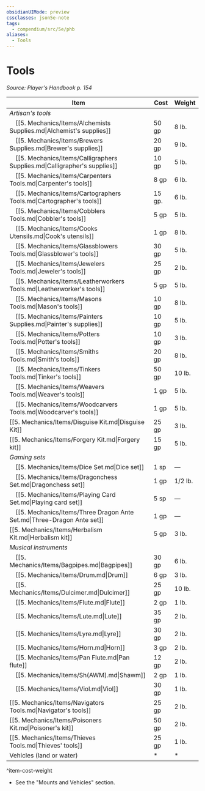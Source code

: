 ```yaml
---
obsidianUIMode: preview
cssclasses: json5e-note
tags:
  - compendium/src/5e/phb
aliases:
  - Tools
---
```

# Tools
*Source: Player's Handbook p. 154* 

| Item | Cost | Weight |
|------|------|--------|
| *Artisan's tools* |  |  |
| &emsp;[[5. Mechanics/Items/Alchemists Supplies.md\|Alchemist's supplies]] | 50 gp | 8 lb. |
| &emsp;[[5. Mechanics/Items/Brewers Supplies.md\|Brewer's supplies]] | 20 gp | 9 lb. |
| &emsp;[[5. Mechanics/Items/Calligraphers Supplies.md\|Calligrapher's supplies]] | 10 gp | 5 lb. |
| &emsp;[[5. Mechanics/Items/Carpenters Tools.md\|Carpenter's tools]] | 8 gp | 6 lb. |
| &emsp;[[5. Mechanics/Items/Cartographers Tools.md\|Cartographer's tools]] | 15 gp. | 6 lb. |
| &emsp;[[5. Mechanics/Items/Cobblers Tools.md\|Cobbler's tools]] | 5 gp | 5 lb. |
| &emsp;[[5. Mechanics/Items/Cooks Utensils.md\|Cook's utensils]] | 1 gp | 8 lb. |
| &emsp;[[5. Mechanics/Items/Glassblowers Tools.md\|Glassblower's tools]] | 30 gp | 5 lb. |
| &emsp;[[5. Mechanics/Items/Jewelers Tools.md\|Jeweler's tools]] | 25 gp | 2 lb. |
| &emsp;[[5. Mechanics/Items/Leatherworkers Tools.md\|Leatherworker's tools]] | 5 gp | 5 lb. |
| &emsp;[[5. Mechanics/Items/Masons Tools.md\|Mason's tools]] | 10 gp | 8 lb. |
| &emsp;[[5. Mechanics/Items/Painters Supplies.md\|Painter's supplies]] | 10 gp | 5 lb. |
| &emsp;[[5. Mechanics/Items/Potters Tools.md\|Potter's tools]] | 10 gp | 3 lb. |
| &emsp;[[5. Mechanics/Items/Smiths Tools.md\|Smith's tools]] | 20 gp | 8 lb. |
| &emsp;[[5. Mechanics/Items/Tinkers Tools.md\|Tinker's tools]] | 50 gp | 10 lb. |
| &emsp;[[5. Mechanics/Items/Weavers Tools.md\|Weaver's tools]] | 1 gp | 5 lb. |
| &emsp;[[5. Mechanics/Items/Woodcarvers Tools.md\|Woodcarver's tools]] | 1 gp | 5 lb. |
| [[5. Mechanics/Items/Disguise Kit.md\|Disguise Kit]] | 25 gp | 3 lb. |
| [[5. Mechanics/Items/Forgery Kit.md\|Forgery kit]] | 15 gp | 5 lb. |
| *Gaming sets* |  |  |
| &emsp;[[5. Mechanics/Items/Dice Set.md\|Dice set]] | 1 sp | — |
| &emsp;[[5. Mechanics/Items/Dragonchess Set.md\|Dragonchess set]] | 1 gp | 1/2 lb. |
| &emsp;[[5. Mechanics/Items/Playing Card Set.md\|Playing card set]] | 5 sp | — |
| &emsp;[[5. Mechanics/Items/Three Dragon Ante Set.md\|Three-Dragon Ante set]] | 1 gp | — |
| [[5. Mechanics/Items/Herbalism Kit.md\|Herbalism kit]] | 5 gp | 3 lb. |
| *Musical instruments* |  |  |
| &emsp;[[5. Mechanics/Items/Bagpipes.md\|Bagpipes]] | 30 gp | 6 lb. |
| &emsp;[[5. Mechanics/Items/Drum.md\|Drum]] | 6 gp | 3 lb. |
| &emsp;[[5. Mechanics/Items/Dulcimer.md\|Dulcimer]] | 25 gp | 10 lb. |
| &emsp;[[5. Mechanics/Items/Flute.md\|Flute]] | 2 gp | 1 lb. |
| &emsp;[[5. Mechanics/Items/Lute.md\|Lute]] | 35 gp | 2 lb. |
| &emsp;[[5. Mechanics/Items/Lyre.md\|Lyre]] | 30 gp | 2 lb. |
| &emsp;[[5. Mechanics/Items/Horn.md\|Horn]] | 3 gp | 2 lb. |
| &emsp;[[5. Mechanics/Items/Pan Flute.md\|Pan flute]] | 12 gp | 2 lb. |
| &emsp;[[5. Mechanics/Items/Sh(AWM).md\|Shawm]] | 2 gp | 1 lb. |
| &emsp;[[5. Mechanics/Items/Viol.md\|Viol]] | 30 gp | 1 lb. |
| [[5. Mechanics/Items/Navigators Tools.md\|Navigator's tools]] | 25 gp | 2 lb. |
| [[5. Mechanics/Items/Poisoners Kit.md\|Poisoner's kit]] | 50 gp | 2 lb. |
| [[5. Mechanics/Items/Thieves Tools.md\|Thieves' tools]] | 25 gp | 1 lb. |
| Vehicles (land or water) | * | * |
^item-cost-weight

* See the "Mounts and Vehicles" section.

